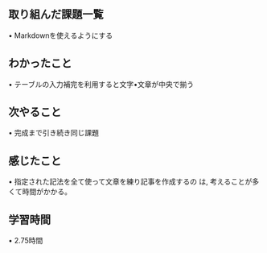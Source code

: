## 取り組んだ課題一覧
• Markdownを使えるようにする

## わかったこと
• テーブルの入力補完を利用すると文字•文章が中央で揃う

## 次やること
• 完成まで引き続き同じ課題

## 感じたこと
• 指定された記法を全て使って文章を練り記事を作成するの
は, 考えることが多くて時間がかかる。

## 学習時間
• 2.75時間